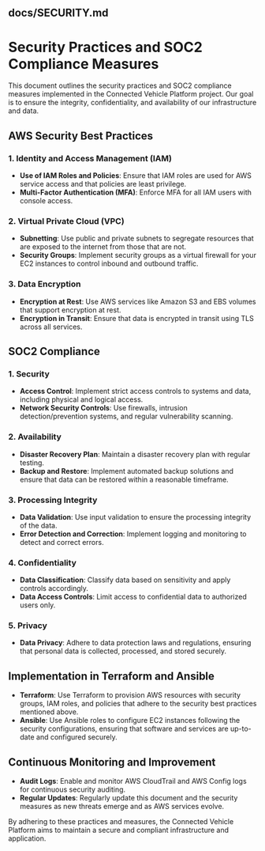 ## docs/SECURITY.md

# Security Practices and SOC2 Compliance Measures

This document outlines the security practices and SOC2 compliance measures implemented in the Connected Vehicle Platform project. Our goal is to ensure the integrity, confidentiality, and availability of our infrastructure and data.

## AWS Security Best Practices

### 1. Identity and Access Management (IAM)
- **Use of IAM Roles and Policies**: Ensure that IAM roles are used for AWS service access and that policies are least privilege.
- **Multi-Factor Authentication (MFA)**: Enforce MFA for all IAM users with console access.

### 2. Virtual Private Cloud (VPC)
- **Subnetting**: Use public and private subnets to segregate resources that are exposed to the internet from those that are not.
- **Security Groups**: Implement security groups as a virtual firewall for your EC2 instances to control inbound and outbound traffic.

### 3. Data Encryption
- **Encryption at Rest**: Use AWS services like Amazon S3 and EBS volumes that support encryption at rest.
- **Encryption in Transit**: Ensure that data is encrypted in transit using TLS across all services.

## SOC2 Compliance

### 1. Security
- **Access Control**: Implement strict access controls to systems and data, including physical and logical access.
- **Network Security Controls**: Use firewalls, intrusion detection/prevention systems, and regular vulnerability scanning.

### 2. Availability
- **Disaster Recovery Plan**: Maintain a disaster recovery plan with regular testing.
- **Backup and Restore**: Implement automated backup solutions and ensure that data can be restored within a reasonable timeframe.

### 3. Processing Integrity
- **Data Validation**: Use input validation to ensure the processing integrity of the data.
- **Error Detection and Correction**: Implement logging and monitoring to detect and correct errors.

### 4. Confidentiality
- **Data Classification**: Classify data based on sensitivity and apply controls accordingly.
- **Data Access Controls**: Limit access to confidential data to authorized users only.

### 5. Privacy
- **Data Privacy**: Adhere to data protection laws and regulations, ensuring that personal data is collected, processed, and stored securely.

## Implementation in Terraform and Ansible

- **Terraform**: Use Terraform to provision AWS resources with security groups, IAM roles, and policies that adhere to the security best practices mentioned above.
- **Ansible**: Use Ansible roles to configure EC2 instances following the security configurations, ensuring that software and services are up-to-date and configured securely.

## Continuous Monitoring and Improvement

- **Audit Logs**: Enable and monitor AWS CloudTrail and AWS Config logs for continuous security auditing.
- **Regular Updates**: Regularly update this document and the security measures as new threats emerge and as AWS services evolve.

By adhering to these practices and measures, the Connected Vehicle Platform aims to maintain a secure and compliant infrastructure and application.
